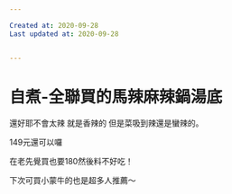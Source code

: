 ```yaml
---

Created at: 2020-09-28
Last updated at: 2020-09-28


---
```


# 自煮-全聯買的馬辣麻辣鍋湯底


還好耶不會太辣
就是香辣的 但是菜吸到辣還是蠻辣的。

149元還可以囉

在老先覺買也要180然後料不好吃！

下次可買小蒙牛的也是超多人推薦～

